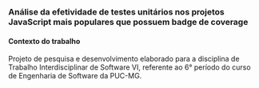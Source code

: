 ### Análise da efetividade de testes unitários nos projetos JavaScript mais populares que possuem badge de coverage

#### Contexto do trabalho

Projeto de pesquisa e desenvolvimento elaborado para a disciplina de Trabalho Interdisciplinar de Software VI, referente ao 6° período do curso de Engenharia de Software da PUC-MG.
